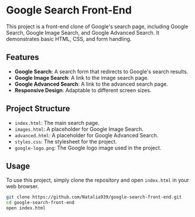 # Google Search Front-End

This project is a front-end clone of Google's search page, including Google Search, Google Image Search, and Google Advanced Search. It demonstrates basic HTML, CSS, and form handling.

## Features

- **Google Search**: A search form that redirects to Google's search results.
- **Google Image Search**: A link to the image search page.
- **Google Advanced Search**: A link to the advanced search page.
- **Responsive Design**: Adaptable to different screen sizes.

## Project Structure

- `index.html`: The main search page.
- `images.html`: A placeholder for Google Image Search.
- `advanced.html`: A placeholder for Google Advanced Search.
- `styles.css`: The stylesheet for the project.
- `google-logo.png`: The Google logo image used in the project.

## Usage

To use this project, simply clone the repository and open `index.html` in your web browser.

```sh
git clone https://github.com/Natalia939/google-search-front-end.git
cd google-search-front-end
open index.html
